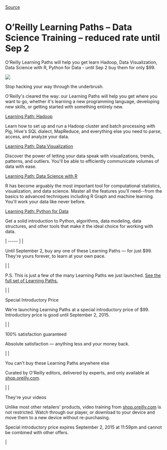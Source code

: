 [Source](http://www.kdnuggets.com/2015/08/oreilly-learning-paths.html "Permalink to O’Reilly Learning Paths – Data Science Training – reduced rate until Sep 2")

# O’Reilly Learning Paths – Data Science Training – reduced rate until Sep 2

O'Reilly Learning Paths will help you get learn Hadoop, Data Visualization, Data Science with R, Python for Data - until Sep 2 buy them for only $99.

![][1]

Stop hacking your way through the underbrush.

O'Reilly's cleared the way: our Learning Paths will help you get where you want to go, whether it's learning a new programming language, developing new skills, or getting started with something entirely new.

[Learning Path: Hadoop][2]

Learn how to set up and run a Hadoop cluster and batch processing with Pig, Hive's SQL dialect, MapReduce, and everything else you need to parse, access, and analyze your data.

[Learning Path: Data Visualization][3]

Discover the power of letting your data speak with visualizations, trends, patterns, and outliers. You'll be able to efficiently communicate volumes of data with ease.

[Learning Path: Data Science with R][4]

R has become arguably the most important tool for computational statistics, visualization, and data science. Master all the features you'll need--from the basics to advanced techniques including R Graph and machine learning. You'll work your data like never before.

[Learning Path: Python for Data][5]

Get a solid introduction to Python, algorithms, data modeling, data structures, and other tools that make it the ideal choice for working with data.

| ----- |
|

Until September 2, buy any one of these Learning Paths — for just $99. They're yours forever, to learn at your own pace.

 |
|

P.S. This is just a few of the many Learning Paths we just launched.  [See the full set of Learning Paths.][6]

 |
|

Special Introductory Price

We're launching Learning Paths at a special introductory price of $99. Introductory price is good until September 2, 2015.

 |
|

100% satisfaction guaranteed

Absolute satisfaction — anything less and your money back.

 |
|

You can't buy these Learning Paths anywhere else

Curated by O'Reilly editors, delivered by experts, and only available at  [shop.oreilly.com][7].

 |
|

They're your videos

Unlike most other retailers' products, video training from  [shop.oreilly.com][7] is not restricted. Watch through our player, or download to your device and move them to a new device without re-purchasing.

Special introductory price expires September 2, 2015 at 11:59pm and cannot be combined with other offers.

 |

[1]: http://www.kdnuggets.com/em/oreilly-learning-path.jpg
[2]: http://shop.oreilly.com/category/learning-path/hadoop.do?cmp=pe-data-books-videos-product-promo_kdnuggets_hadoop_em
[3]: http://shop.oreilly.com/category/learning-path/data-visualization.do?cmp=pe-data-books-videos-product-promo_kdnuggets_dataviz_em
[4]: http://shop.oreilly.com/category/learning-path/data-science-with-r.do?cmp=pe-data-books-videos-reg-promo_kdnuggets_datar_em
[5]: http://shop.oreilly.com/category/learning-path/python-for-data.do?cmp=pe-data-books-videos-product-promo_kdnuggets_python_em
[6]: http://shop.oreilly.com/category/learning-path.do?cmp=pe-data-books-videos-product-promo_kdnuggets_lp_em
[7]: http://shop.oreilly.com/?cmp=pe-corporate-books-videos-home-promo_kdnuggets_shop_em
  